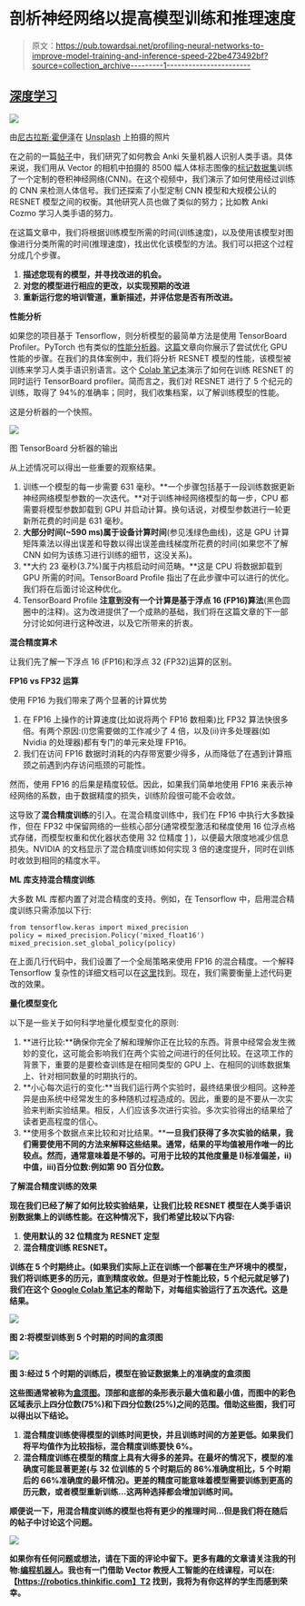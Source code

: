 # 剖析神经网络以提高模型训练和推理速度

> 原文：<https://pub.towardsai.net/profiling-neural-networks-to-improve-model-training-and-inference-speed-22be473492bf?source=collection_archive---------1----------------------->

## [深度学习](https://towardsai.net/p/category/machine-learning/deep-learning)

![](img/7f80911b54df074d8d51d50cce3911c8.png)

由[尼古拉斯·霍伊泽](https://unsplash.com/@nhoizey?utm_source=medium&utm_medium=referral)在 [Unsplash](https://unsplash.com?utm_source=medium&utm_medium=referral) 上拍摄的照片

在之前的一篇[帖子](https://programmablerobots.substack.com/p/teaching-a-robot-to-read-sign-language-133d4a553eeb)中，我们研究了如何教会 Anki 矢量机器人识别人类手语。具体来说，我们用从 Vector 的相机中拍摄的 8500 幅人体标志图像的[标记数据集](https://www.kaggle.com/amitabhabanerjee/training-a-robot-to-understand-sign-language)训练了一个定制的卷积神经网络(CNN)。在这个视频中，我们演示了如何使用经过训练的 CNN 来检测人体信号。我们还探索了小型定制 CNN 模型和大规模公认的 RESNET 模型之间的权衡。其他研究人员也做了类似的努力；比如教 Anki Cozmo 学习人类手语的努力。

在这篇文章中，我们将根据训练模型所需的时间(训练速度)，以及使用该模型对图像进行分类所需的时间(推理速度)，找出优化该模型的方法。我们可以把这个过程分成几个步骤。

1.  **描述您现有的模型，并寻找改进的机会。**
2.  **对您的模型进行相应的更改，以实现预期的改进**
3.  **重新运行您的培训管道，重新描述，并评估您是否有所改进。**

**性能分析**

如果您的项目基于 Tensorflow，则分析模型的最简单方法是使用 TensorBoard Profiler。PyTorch 也有类似的[性能分析器](https://pytorch.org/blog/introducing-pytorch-profiler-the-new-and-improved-performance-tool/)。[这篇](https://www.tensorflow.org/guide/gpu_performance_analysis)文章向你展示了尝试优化 GPU 性能的步骤。在我们的具体案例中，我们将分析 RESNET 模型的性能，该模型被训练来学习人类手语识别语言。这个 [Colab 笔记本](https://colab.research.google.com/drive/1zDFm6qpvwbmMa1wxtDK3DXXCPrhQl7fk?usp=sharing)演示了如何在训练 RESNET 的同时运行 TensorBoard profiler。简而言之，我们对 RESNET 进行了 5 个纪元的训练，取得了 94%的准确率；同时，我们收集档案，以了解训练模型的性能。

这是分析器的一个快照。

![](img/2a71b5739f2c413729f55f097f9a1f7f.png)

图 TensorBoard 分析器的输出

从上述情况可以得出一些重要的观察结果。

1.  训练一个模型的每一步需要 631 毫秒。**一个步骤包括基于一段训练数据更新神经网络模型参数的一次迭代。**对于训练神经网络模型的每一步，CPU 都需要将模型参数卸载到 GPU 并启动计算。换句话说，对模型参数进行一轮更新所花费的时间是 631 毫秒。
2.  **大部分时间(~590 ms)属于设备计算时间**(参见浅绿色曲线)，这是 GPU 计算矩阵乘法以得出误差和导数以得出误差曲线梯度所花费的时间(如果您不了解 CNN 如何为该练习进行训练的细节，这没关系)。
3.  **大约 23 毫秒(3.7%)属于内核启动时间范畴。**这是 CPU 将数据卸载到 GPU 所需的时间。TensorBoard Profile 指出了在此步骤中可以进行的优化。我们将在后面讨论这种优化。
4.  TensorBoard Profile **注意到没有一个计算是基于浮点 16 (FP16)算法**(黑色圆圈中的注释)。这为改进提供了一个成熟的基础，我们将在这篇文章的下一部分讨论如何进行这种改进，以及它所带来的折衷。

**混合精度算术**

让我们先了解一下浮点 16 (FP16)和浮点 32 (FP32)运算的区别。

**FP16 vs FP32 运算**

使用 FP16 为我们带来了两个显著的计算优势

1.  在 FP16 上操作的计算速度(比如说将两个 FP16 数相乘)比 FP32 算法快很多倍。有两个原因:(I)您需要做的工作减少了 4 倍，以及(ii)许多处理器(如 Nvidia 的处理器)都有专门的单元来处理 FP16。
2.  我们在访问 FP16 数据时消耗的内存带宽要少得多，从而降低了在遇到计算瓶颈之前遇到内存访问瓶颈的可能性。

然而，使用 FP16 的后果是精度较低。因此，如果我们简单地使用 FP16 来表示神经网络的系数，由于数据精度的损失，训练阶段很可能不会收敛。

这导致了**混合精度训练**的引入。在混合精度训练中，我们在 FP16 中执行大多数操作，但在 FP32 中保留网络的一些核心部分(通常模型激活和梯度使用 16 位浮点格式存储，而模型权重和优化器状态使用 32 位精度 [1](https://programmablerobots.substack.com/#footnote-1) )，以便最大限度地减少信息损失。NVIDIA 的文档显示了混合精度训练如何实现 3 倍的速度提升，同时在训练时收敛到相同的精度水平。

**ML 库支持混合精度训练**

大多数 ML 库都内置了对混合精度的支持。例如，在 Tensorflow 中，启用混合精度训练只需添加以下行:

```
from tensorflow.keras import mixed_precision
policy = mixed_precision.Policy('mixed_float16')
mixed_precision.set_global_policy(policy)
```

在上面几行代码中，我们设置了一个全局策略来使用 FP16 的混合精度。一个解释 Tensorflow 复杂性的详细文档可以在[这里](https://www.tensorflow.org/guide/mixed_precision)找到。现在，我们需要衡量上述代码更改的效果。

**量化模型变化**

以下是一些关于如何科学地量化模型变化的原则:

1.  **进行比较:**确保你完全了解和理解你正在比较的东西。背景中经常会发生微妙的变化，这可能会影响我们在两个实验之间进行的任何比较。在这项工作的背景下，重要的是要检查训练是在相同类型的 GPU 上、在相同的训练数据集上、针对相同数量的时期执行的。
2.  **小心每次运行的变化:**当我们运行两个实验时，最终结果很少相同。这种差异是由系统中经常发生的多种随机过程造成的。因此，重要的是不要从一次实验来判断实验结果。相反，人们应该多次进行实验。多次实验得出的结果给了读者更高程度的信心。
3.  **使用多个数据点来比较和对比结果。****一旦我们获得了多次实验的结果，我们需要使用不同的方法来解释这些结果。通常，结果的平均值被用作唯一的比较点。然而，通常意味着是不够的。可用于比较的其他度量是 I)标准偏差，ii)中值，iii)百分位数:例如第 90 百分位数。**

****了解混合精度训练的效果****

**现在我们已经了解了如何比较实验结果，让我们比较 RESNET 模型在人类手语识别数据集上的训练性能。在这种情况下，我们希望比较以下内容:**

1.  **使用默认的 32 位精度为 RESNET 定型**
2.  **混合精度训练 RESNET。**

**训练在 5 个时期终止。(如果我们实际上正在训练一个部署在生产环境中的模型，我们将训练更多的历元，直到精度收敛。但是对于性能比较，5 个纪元就足够了)我们在这个 [Google Colab 笔记本](https://colab.research.google.com/drive/1zDFm6qpvwbmMa1wxtDK3DXXCPrhQl7fk?usp=sharing)的帮助下，对每组实验运行了五次迭代。这是结果。**

**![](img/7990847155712803ba2981692eb6bc48.png)**

**图 2:将模型训练到 5 个时期的时间的盒须图**

**![](img/4e636acc57e19eede7d2b30a5b520f3a.png)**

**图 3:经过 5 个时期的训练后，模型在验证数据集上的准确度的盒须图**

**这些图通常被称为[盒须图](https://datavizcatalogue.com/methods/box_plot.html)。顶部和底部的条形表示最大值和最小值，而图中的彩色区域表示上四分位数(75%)和下四分位数(25%)之间的范围。借助这些图，我们可以得出以下结论。**

1.  **混合精度训练使得模型的训练时间更快，并且训练时间的方差更低。如果我们将平均值作为比较指标，混合精度训练要快 6%。**
2.  **混合精度训练在模型的精度上具有大得多的差异。在最坏的情况下，模型的准确度可能显著更差(与 32 位训练的 5 个时期后的 86%准确度相比，5 个时期后的 66%准确度的最坏情况)。更差的精度可能意味着模型需要训练到更高的历元数，或者模型重新训练…这两种选择都会增加训练时间。**

**顺便说一下，用混合精度训练的模型也将有更少的推理时间…但是我们将在随后的帖子中讨论这个问题。**

**![](img/fbd4d13bc70d1cec315dd7412d44ac4a.png)**

**如果你有任何问题或想法，请在下面的评论中留下。更多有趣的文章请关注我的刊物:[编程机器人](https://medium.com/programming-robots)。我也有一门借助 Vector 教授人工智能的在线课程，可以在:【https://robotics.thinkific.com】T2 找到，我将为有你这样的学生而感到荣幸。**